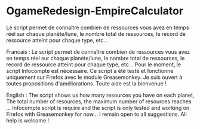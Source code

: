 # OgameRedesign-EmpireCalculator
Le script permet de connaître combien de ressources vous avez en temps réel sur chaque planète/lune, le nombre total de ressources, le record de ressource atteint pour chaque type, etc...

Francais : Le script permet de connaître combien de ressources vous avez en temps réel sur chaque planète/lune, le nombre total de ressources, le record de ressource atteint pour chaque type, etc...
Pour le moment, le script Infocompte est nécessaire. Ce script a été testé et fonctionne uniquement sur Firefox avec le module Greasemonkey. Je suis ouvert à toutes propositions d'améliorations.
Toute aide est la bienvenue !

English : The script shows us how many resources you have on each planet, The total number of resources, the maximum number of resources reaches ...
Infocompte script is require and the script is only tested and working on Firefox with Greasemonkey for now... I remain open to all suggestions.
All help is welcome !
